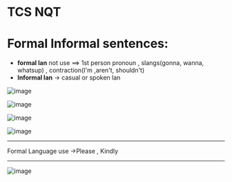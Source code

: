 # TCS NQT
# Formal Informal sentences:

- **formal lan**  not use ==> 1st person pronoun , slangs(gonna, wanna, whatsup) , contraction(I'm ,aren't, shouldn't)
- **Informal lan** -> casual or spoken lan

![image](https://user-images.githubusercontent.com/77873383/185415030-846d3162-82c5-4182-b8e4-8e00394d1083.png)

![image](https://user-images.githubusercontent.com/77873383/185415169-40d83dac-02ef-44d3-8a30-69f5c5c027ea.png)

![image](https://user-images.githubusercontent.com/77873383/185415358-8404753e-fbbe-46c2-b055-c859fe6406cf.png)

![image](https://user-images.githubusercontent.com/77873383/185415579-fa1aa8a8-2b56-459c-a92c-4e5d9b2da46d.png)


---

Formal Language use ->Please , Kindly 

---

![image](https://user-images.githubusercontent.com/77873383/185416558-c14743a0-5bba-43d6-ad42-b3bffd41c92d.png)

